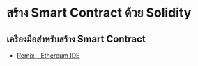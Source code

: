 # สร้าง Smart Contract ด้วย Solidity

## เครืองมือสำหรับสร้าง Smart Contract
- [Remix - Ethereum IDE](https://remix.ethereum.org/)
